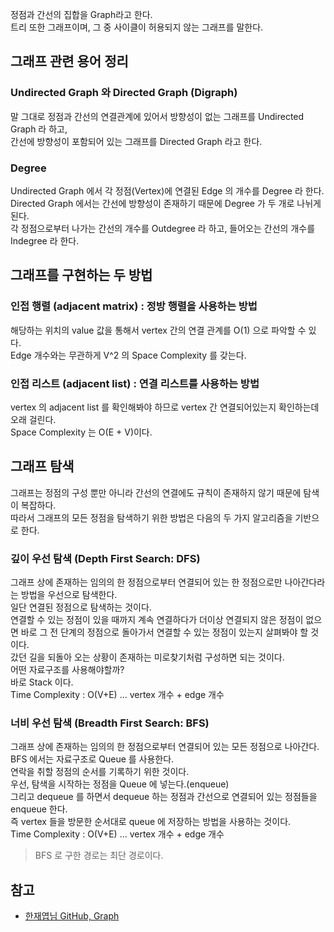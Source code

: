정점과 간선의 집합을 Graph라고 한다.   
트리 또한 그래프이며, 그 중 사이클이 허용되지 않는 그래프를 말한다.

## 그래프 관련 용어 정리
### Undirected Graph 와 Directed Graph (Digraph)
말 그대로 정점과 간선의 연결관계에 있어서 방향성이 없는 그래프를 Undirected Graph 라 하고,    
간선에 방향성이 포함되어 있는 그래프를 Directed Graph 라고 한다.

### Degree
Undirected Graph 에서 각 정점(Vertex)에 연결된 Edge 의 개수를 Degree 라 한다.   
Directed Graph 에서는 간선에 방향성이 존재하기 때문에 Degree 가 두 개로 나뉘게 된다.   
각 정점으로부터 나가는 간선의 개수를 Outdegree 라 하고, 들어오는 간선의 개수를 Indegree 라 한다.   

## 그래프를 구현하는 두 방법
### 인접 행렬 (adjacent matrix) : 정방 행렬을 사용하는 방법
해당하는 위치의 value 값을 통해서 vertex 간의 연결 관계를 O(1) 으로 파악할 수 있다.    
Edge 개수와는 무관하게 V^2 의 Space Complexity 를 갖는다.   

### 인접 리스트 (adjacent list) : 연결 리스트를 사용하는 방법
vertex 의 adjacent list 를 확인해봐야 하므로 vertex 간 연결되어있는지 확인하는데 오래 걸린다.   
Space Complexity 는 O(E + V)이다.    

## 그래프 탐색
그래프는 정점의 구성 뿐만 아니라 간선의 연결에도 규칙이 존재하지 않기 때문에 탐색이 복잡하다.   
따라서 그래프의 모든 정점을 탐색하기 위한 방법은 다음의 두 가지 알고리즘을 기반으로 한다.   

### 깊이 우선 탐색 (Depth First Search: DFS)
그래프 상에 존재하는 임의의 한 정점으로부터 연결되어 있는 한 정점으로만 나아간다라는 방법을 우선으로 탐색한다.   
일단 연결된 정점으로 탐색하는 것이다.   
연결할 수 있는 정점이 있을 때까지 계속 연결하다가 더이상 연결되지 않은 정점이 없으면 바로 그 전 단계의 정점으로 돌아가서 연결할 수 있는 정점이 있는지 살펴봐야 할 것이다.   
갔던 길을 되돌아 오는 상황이 존재하는 미로찾기처럼 구성하면 되는 것이다.   
어떤 자료구조를 사용해야할까?   
바로 Stack 이다.   
Time Complexity : O(V+E) … vertex 개수 + edge 개수

### 너비 우선 탐색 (Breadth First Search: BFS)
그래프 상에 존재하는 임의의 한 정점으로부터 연결되어 있는 모든 정점으로 나아간다.    
BFS 에서는 자료구조로 Queue 를 사용한다.   
연락을 취할 정점의 순서를 기록하기 위한 것이다.   
우선, 탐색을 시작하는 정점을 Queue 에 넣는다.(enqueue)   
그리고 dequeue 를 하면서 dequeue 하는 정점과 간선으로 연결되어 있는 정점들을 enqueue 한다.    
즉 vertex 들을 방문한 순서대로 queue 에 저장하는 방법을 사용하는 것이다.   
Time Complexity : O(V+E) … vertex 개수 + edge 개수   
> BFS 로 구한 경로는 최단 경로이다.

## 참고
* [한재엽님 GitHub, Graph](https://github.com/JaeYeopHan/Interview_Question_for_Beginner/tree/master/DataStructure#graph)